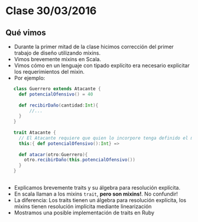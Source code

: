 # Clase 30/03/2016

## Qué vimos

 - Durante la primer mitad de la clase hicimos corrección del primer trabajo de diseño utilizando mixins.
 - Vimos brevemente mixins en Scala.
 - Vimos cómo en un lenguaje con tipado explícito era necesario explicitar los requerimientos del mixin.
 - Por ejemplo:
 ```scala
    class Guerrero extends Atacante {
      def potencialOfensivo() = 40
      
      def recibirDaño(cantidad:Int){
          //...
      }
    }
    
    trait Atacante {
      // El Atacante requiere que quien lo incorpore tenga definido el mensaje potencialOfensivo
      this:{ def potencialOfensivo():Int} =>
      
      def atacar(otro:Guerrero){
        otro.recibirDaño(this.potencialOfensivo())
      }
    }
    
  ```


- Explicamos brevemente traits y su álgebra para resolución explícita.
- En scala llaman a los mixins `trait`, **pero son mixins!**. No confundir!
- La diferencia: Los traits tienen un álgebra para resolución explícita, los mixins tienen resolución implícita mediante linearización
- Mostramos una posible implementación de traits en Ruby
